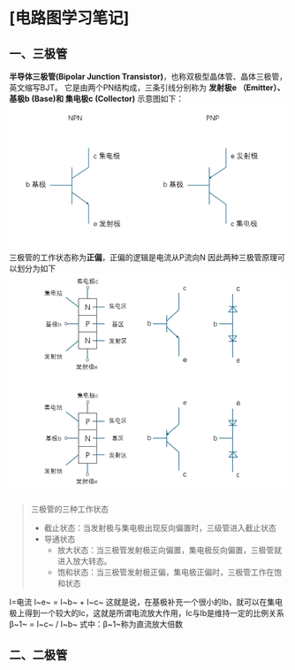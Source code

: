 # \[电路图学习笔记\]

## 一、三极管

**半导体三极管(Bipolar Junction Transistor)**，也称双极型晶体管、晶体三极管，英文缩写BJT。
它是由两个PN结构成，三条引线分别称为 **发射极e （Emitter）、 基极b (Base)和 集电极c (Collector)**
示意图如下：
![两种三极管](../photos/triode.png)
三极管的工作状态称为**正偏**，正偏的逻辑是电流从P流向N
因此两种三极管原理可以划分为如下![两种三极管](../photos/NPN_and_PNP.png)

> 三极管的三种工作状态
>
> - 截止状态：当发射极与集电极出现反向偏置时，三级管进入截止状态
> - 导通状态
>   - 放大状态：当三极管发射极正向偏置，集电极反向偏置，三极管就进入放大转态。
>   - 饱和状态：当三极管发射极正偏，集电极正偏时，三极管工作在饱和状态

I=电流
I~e~ = I~b~ + I~c~
这就是说，在基极补充一个很小的Ib，就可以在集电极上得到一个较大的Ic，这就是所谓电流放大作用，Ic与Ib是维持一定的比例关系
β~1~ = I~c~ / I~b~
式中：β~1~称为直流放大倍数

## 二、二极管
